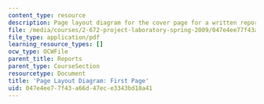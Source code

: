 ```yaml
---
content_type: resource
description: Page layout diagram for the cover page for a written report.
file: /media/courses/2-672-project-laboratory-spring-2009/047e4ee77f43a66d47ece3343bd18a41_first.pdf
file_type: application/pdf
learning_resource_types: []
ocw_type: OCWFile
parent_title: Reports
parent_type: CourseSection
resourcetype: Document
title: 'Page Layout Diagram: First Page'
uid: 047e4ee7-7f43-a66d-47ec-e3343bd18a41
---
```

